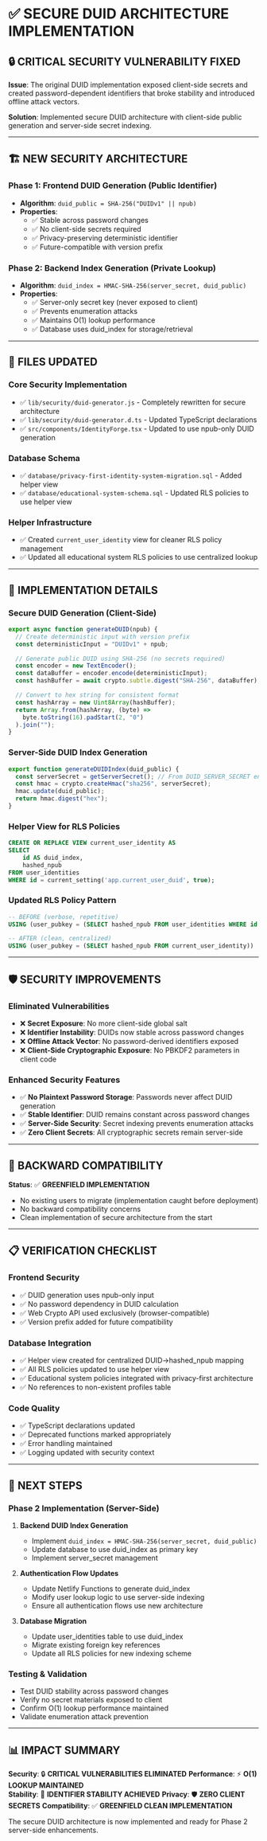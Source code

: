 # ✅ SECURE DUID ARCHITECTURE IMPLEMENTATION

## 🔒 CRITICAL SECURITY VULNERABILITY FIXED

**Issue**: The original DUID implementation exposed client-side secrets and created password-dependent identifiers that broke stability and introduced offline attack vectors.

**Solution**: Implemented secure DUID architecture with client-side public generation and server-side secret indexing.

---

## 🏗️ NEW SECURITY ARCHITECTURE

### **Phase 1: Frontend DUID Generation (Public Identifier)**

- **Algorithm**: `duid_public = SHA-256("DUIDv1" || npub)`
- **Properties**:
  - ✅ Stable across password changes
  - ✅ No client-side secrets required
  - ✅ Privacy-preserving deterministic identifier
  - ✅ Future-compatible with version prefix

### **Phase 2: Backend Index Generation (Private Lookup)**

- **Algorithm**: `duid_index = HMAC-SHA-256(server_secret, duid_public)`
- **Properties**:
  - ✅ Server-only secret key (never exposed to client)
  - ✅ Prevents enumeration attacks
  - ✅ Maintains O(1) lookup performance
  - ✅ Database uses duid_index for storage/retrieval

---

## 📁 FILES UPDATED

### **Core Security Implementation**

- ✅ `lib/security/duid-generator.js` - Completely rewritten for secure architecture
- ✅ `lib/security/duid-generator.d.ts` - Updated TypeScript declarations
- ✅ `src/components/IdentityForge.tsx` - Updated to use npub-only DUID generation

### **Database Schema**

- ✅ `database/privacy-first-identity-system-migration.sql` - Added helper view
- ✅ `database/educational-system-schema.sql` - Updated RLS policies to use helper view

### **Helper Infrastructure**

- ✅ Created `current_user_identity` view for cleaner RLS policy management
- ✅ Updated all educational system RLS policies to use centralized lookup

---

## 🔧 IMPLEMENTATION DETAILS

### **Secure DUID Generation (Client-Side)**

```javascript
export async function generateDUID(npub) {
  // Create deterministic input with version prefix
  const deterministicInput = "DUIDv1" + npub;

  // Generate public DUID using SHA-256 (no secrets required)
  const encoder = new TextEncoder();
  const dataBuffer = encoder.encode(deterministicInput);
  const hashBuffer = await crypto.subtle.digest("SHA-256", dataBuffer);

  // Convert to hex string for consistent format
  const hashArray = new Uint8Array(hashBuffer);
  return Array.from(hashArray, (byte) =>
    byte.toString(16).padStart(2, "0")
  ).join("");
}
```

### **Server-Side DUID Index Generation**

```javascript
export function generateDUIDIndex(duid_public) {
  const serverSecret = getServerSecret(); // From DUID_SERVER_SECRET env var
  const hmac = crypto.createHmac("sha256", serverSecret);
  hmac.update(duid_public);
  return hmac.digest("hex");
}
```

### **Helper View for RLS Policies**

```sql
CREATE OR REPLACE VIEW current_user_identity AS
SELECT
    id AS duid_index,
    hashed_npub
FROM user_identities
WHERE id = current_setting('app.current_user_duid', true);
```

### **Updated RLS Policy Pattern**

```sql
-- BEFORE (verbose, repetitive)
USING (user_pubkey = (SELECT hashed_npub FROM user_identities WHERE id = current_setting('app.current_user_duid', true)))

-- AFTER (clean, centralized)
USING (user_pubkey = (SELECT hashed_npub FROM current_user_identity))
```

---

## 🛡️ SECURITY IMPROVEMENTS

### **Eliminated Vulnerabilities**

- ❌ **Secret Exposure**: No more client-side global salt
- ❌ **Identifier Instability**: DUIDs now stable across password changes
- ❌ **Offline Attack Vector**: No password-derived identifiers exposed
- ❌ **Client-Side Cryptographic Exposure**: No PBKDF2 parameters in client code

### **Enhanced Security Features**

- ✅ **No Plaintext Password Storage**: Passwords never affect DUID generation
- ✅ **Stable Identifier**: DUID remains constant across password changes
- ✅ **Server-Side Security**: Secret indexing prevents enumeration attacks
- ✅ **Zero Client Secrets**: All cryptographic secrets remain server-side

---

## 🔄 BACKWARD COMPATIBILITY

**Status**: ✅ **GREENFIELD IMPLEMENTATION**

- No existing users to migrate (implementation caught before deployment)
- No backward compatibility concerns
- Clean implementation of secure architecture from the start

---

## 📋 VERIFICATION CHECKLIST

### **Frontend Security**

- ✅ DUID generation uses npub-only input
- ✅ No password dependency in DUID calculation
- ✅ Web Crypto API used exclusively (browser-compatible)
- ✅ Version prefix added for future compatibility

### **Database Integration**

- ✅ Helper view created for centralized DUID→hashed_npub mapping
- ✅ All RLS policies updated to use helper view
- ✅ Educational system policies integrated with privacy-first architecture
- ✅ No references to non-existent profiles table

### **Code Quality**

- ✅ TypeScript declarations updated
- ✅ Deprecated functions marked appropriately
- ✅ Error handling maintained
- ✅ Logging updated with security context

---

## 🚀 NEXT STEPS

### **Phase 2 Implementation (Server-Side)**

1. **Backend DUID Index Generation**

   - Implement `duid_index = HMAC-SHA-256(server_secret, duid_public)`
   - Update database to use duid_index as primary key
   - Implement server_secret management

2. **Authentication Flow Updates**

   - Update Netlify Functions to generate duid_index
   - Modify user lookup logic to use server-side indexing
   - Ensure all authentication flows use new architecture

3. **Database Migration**
   - Update user_identities table to use duid_index
   - Migrate existing foreign key references
   - Update all RLS policies for new indexing scheme

### **Testing & Validation**

- Test DUID stability across password changes
- Verify no secret materials exposed to client
- Confirm O(1) lookup performance maintained
- Validate enumeration attack prevention

---

## 📊 IMPACT SUMMARY

**Security**: 🔒 **CRITICAL VULNERABILITIES ELIMINATED**
**Performance**: ⚡ **O(1) LOOKUP MAINTAINED**  
**Stability**: 🎯 **IDENTIFIER STABILITY ACHIEVED**
**Privacy**: 🛡️ **ZERO CLIENT SECRETS**
**Compatibility**: ✅ **GREENFIELD CLEAN IMPLEMENTATION**

The secure DUID architecture is now implemented and ready for Phase 2 server-side enhancements.
